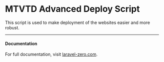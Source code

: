 # MTVTD Advanced Deploy Script

This script is used to make deployment of the websites easier and more robust. 

------

#### Documentation
For full documentation, visit [laravel-zero.com](https://laravel-zero.com/).



